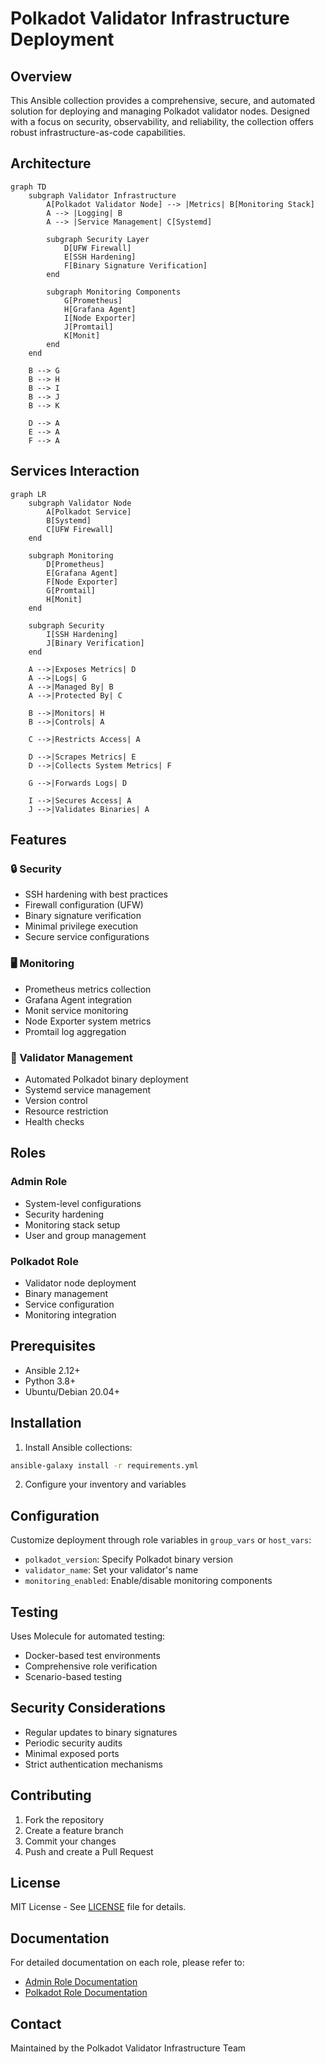 # Polkadot Validator Infrastructure Deployment

## Overview

This Ansible collection provides a comprehensive, secure, and automated solution for deploying and managing Polkadot validator nodes. Designed with a focus on security, observability, and reliability, the collection offers robust infrastructure-as-code capabilities.

## Architecture

```mermaid
graph TD
    subgraph Validator Infrastructure
        A[Polkadot Validator Node] --> |Metrics| B[Monitoring Stack]
        A --> |Logging| B
        A --> |Service Management| C[Systemd]
        
        subgraph Security Layer
            D[UFW Firewall]
            E[SSH Hardening]
            F[Binary Signature Verification]
        end
        
        subgraph Monitoring Components
            G[Prometheus]
            H[Grafana Agent]
            I[Node Exporter]
            J[Promtail]
            K[Monit]
        end
    end

    B --> G
    B --> H
    B --> I
    B --> J
    B --> K

    D --> A
    E --> A
    F --> A
```

## Services Interaction

```mermaid
graph LR
    subgraph Validator Node
        A[Polkadot Service]
        B[Systemd]
        C[UFW Firewall]
    end

    subgraph Monitoring
        D[Prometheus]
        E[Grafana Agent]
        F[Node Exporter]
        G[Promtail]
        H[Monit]
    end

    subgraph Security
        I[SSH Hardening]
        J[Binary Verification]
    end

    A -->|Exposes Metrics| D
    A -->|Logs| G
    A -->|Managed By| B
    A -->|Protected By| C

    B -->|Monitors| H
    B -->|Controls| A

    C -->|Restricts Access| A

    D -->|Scrapes Metrics| E
    D -->|Collects System Metrics| F

    G -->|Forwards Logs| D

    I -->|Secures Access| A
    J -->|Validates Binaries| A
```

## Features

### 🔒 Security
- SSH hardening with best practices
- Firewall configuration (UFW)
- Binary signature verification
- Minimal privilege execution
- Secure service configurations

### 🖥️ Monitoring
- Prometheus metrics collection
- Grafana Agent integration
- Monit service monitoring
- Node Exporter system metrics
- Promtail log aggregation

### 🚀 Validator Management
- Automated Polkadot binary deployment
- Systemd service management
- Version control
- Resource restriction
- Health checks

## Roles

### Admin Role
- System-level configurations
- Security hardening
- Monitoring stack setup
- User and group management

### Polkadot Role
- Validator node deployment
- Binary management
- Service configuration
- Monitoring integration

## Prerequisites

- Ansible 2.12+
- Python 3.8+
- Ubuntu/Debian 20.04+

## Installation

1. Install Ansible collections:
```bash
ansible-galaxy install -r requirements.yml
```

2. Configure your inventory and variables

## Configuration

Customize deployment through role variables in `group_vars` or `host_vars`:

- `polkadot_version`: Specify Polkadot binary version
- `validator_name`: Set your validator's name
- `monitoring_enabled`: Enable/disable monitoring components

## Testing

Uses Molecule for automated testing:
- Docker-based test environments
- Comprehensive role verification
- Scenario-based testing

## Security Considerations

- Regular updates to binary signatures
- Periodic security audits
- Minimal exposed ports
- Strict authentication mechanisms

## Contributing

1. Fork the repository
2. Create a feature branch
3. Commit your changes
4. Push and create a Pull Request

## License

MIT License - See [LICENSE](LICENSE) file for details.

## Documentation

For detailed documentation on each role, please refer to:
- [Admin Role Documentation](roles/admin/README.md)
- [Polkadot Role Documentation](roles/polkadot/README.md)

## Contact

Maintained by the Polkadot Validator Infrastructure Team

